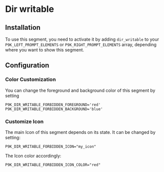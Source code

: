 # Dir writable

## Installation

To use this segment, you need to activate it by adding `dir_writable` to your
`P9K_LEFT_PROMPT_ELEMENTS` or `P9K_RIGHT_PROMPT_ELEMENTS` array, depending
where you want to show this segment.

## Configuration

### Color Customization

You can change the foreground and background color of this segment by setting
```
P9K_DIR_WRITABLE_FORBIDDEN_FOREGROUND='red'
P9K_DIR_WRITABLE_FORBIDDEN_BACKGROUND='blue'
```

### Customize Icon

The main Icon of this segment depends on its state.
It can be changed by setting:
```
P9K_DIR_WRITABLE_FORBIDDEN_ICON="my_icon"
```

The Icon color accordingly:
```
P9K_DIR_WRITABLE_FORBIDDEN_ICON_COLOR="red"
```